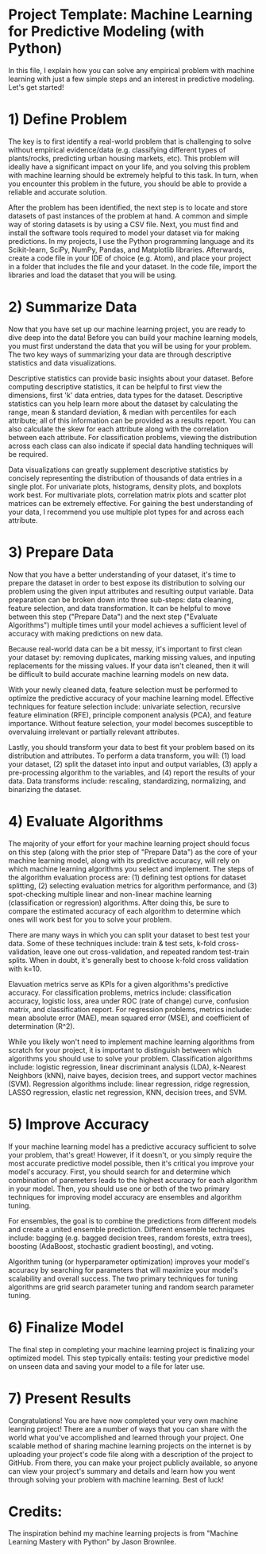 # Project Template: Machine Learning for Predictive Modeling (with Python)

In this file, I explain how you can solve any empirical problem with machine learning with just a few simple steps and an interest in predictive modeling. Let's get started!

# 1) Define Problem

The key is to first identify a real-world problem that is challenging to solve without empirical evidence/data (e.g. classifying different types of plants/rocks, predicting urban housing markets, etc). This problem will ideally have a significant impact on your life, and you solving this problem with machine learning should be extremely helpful to this task. In turn, when you encounter this problem in the future, you should be able to provide a reliable and accurate solution.

After the problem has been identified, the next step is to locate and store datasets of past instances of the problem at hand. A common and simple way of storing datasets is by using a CSV file. Next, you must find and install the software tools required to model your dataset via for making predictions. In my projects, I use the Python programming language and its Scikit-learn, SciPy, NumPy, Pandas, and Matplotlib libraries. Afterwards, create a code file in your IDE of choice (e.g. Atom), and place your project in a folder that includes the file and your dataset. In the code file, import the libraries and load the dataset that you will be using.

# 2) Summarize Data

Now that you have set up our machine learning project, you are ready to dive deep into the data! Before you can build your machine learning models, you must first understand the data that you will be using for your problem. The two key ways of summarizing your data are through descriptive statistics and data visualizations.

Descriptive statistics can provide basic insights about your dataset. Before computing descriptive statistics, it can be helpful to first view the dimensions, first 'k' data entries, data types for the dataset. Descriptive statistics can you help learn more about the dataset by calculating the range, mean & standard deviation, & median with percentiles for each attribute; all of this information can be provided as a results report. You can also calculate the skew for each attribute along with the correlation between each attribute. For classification problems, viewing the distribution across each class can also indicate if special data handling techniques will be required.

Data visualizations can greatly supplement descriptive statistics by concisely representing the distribution of thousands of data entries in a single plot. For univariate plots, histograms, density plots, and boxplots work best. For multivariate plots, correlation matrix plots and scatter plot matrices can be extremely effective. For gaining the best understanding of your data, I recommend you use multiple plot types for and across each attribute.

# 3) Prepare Data

Now that you have a better understanding of your dataset, it's time to prepare the dataset in order to best expose its distribution to solving our problem using the given input attributes and resulting output variable. Data preparation can be broken down into three sub-steps: data cleaning, feature selection, and data transformation. It can be helpful to move between  this step ("Prepare Data") and the next step ("Evaluate Algorithms") multiple times until your model achieves a sufficient level of accuracy with making predictions on new data.

Because real-world data can be a bit messy, it's important to first clean your dataset by: removing duplicates, marking missing values, and inputing replacements for the missing values. If your data isn't cleaned, then it will be difficult to build accurate machine learning models on new data.

With your newly cleaned data, feature selection must be performed to optimize the predictive accuracy of your machine learning model. Effective techniques for feature selection include: univariate selection, recursive feature elimination (RFE), principle component analysis (PCA), and feature importance. Without feature selection, your model becomes susceptible to overvaluing irrelevant or partially relevant attributes.

Lastly, you should transform your data to best fit your problem based on its distribution and attributes. To perform a data transform, you will: (1) load your dataset, (2) split the dataset into input and output variables, (3) apply a pre-processing algorithm to the variables, and (4) report the results of your data. Data transforms include: rescaling, standardizing, normalizing, and binarizing the dataset.

# 4) Evaluate Algorithms

The majority of your effort for your machine learning project should focus on this step (along with the prior step of "Prepare Data") as the core of your machine learning model, along with its predictive accuracy, will rely on which machine learning algorithms you select and implement. The steps of the algorithm evaluation process are: (1) defining test options for dataset splitting, (2) selecting evaluation metrics for algorithm performance, and (3) spot-checking multiple linear and non-linear machine learning (classification or regression) algorithms. After doing this, be sure to compare the estimated accuracy of each algorithm to determine which ones will work best for you to solve your problem.

There are many ways in which you can split your dataset to best test your data. Some of these techniques include: train & test sets, k-fold cross-validation, leave one out cross-validation, and repeated random test-train splits. When in doubt, it's generally best to choose k-fold cross validation with k=10.

Elavuation metrics serve as KPIs for a given algorithms's predictive accuracy. For classification problems, metrics include: classification accuracy, logistic loss, area under ROC (rate of change) curve, confusion matrix, and classification report. For regression problems, metrics include: mean absolute error (MAE), mean squared error (MSE), and coefficient of determination (R^2).

While you likely won't need to implement machine learning algorithms from scratch for your project, it is important to distinguish between which algorithms you should use to solve your problem. Classification algorithms include: logistic regression, linear discriminant analysis (LDA), k-Nearest Neighbors (kNN), naive bayes, decision trees, and support vector machines (SVM). Regression algorithms include: linear regression, ridge regression, LASSO regression, elastic net regression, KNN, decision trees, and SVM.

# 5) Improve Accuracy

If your machine learning model has a predictive accuracy sufficient to solve your problem, that's great! However, if it doesn't, or you simply require the most accurate predictive model possible, then it's critical you improve your model's accuracy. First, you should search for and determine which combination of paremeters leads to the highest accuracy for each algorithm in your model. Then, you should use one or both of the two primary techniques for improving model accuracy are ensembles and algorithm tuning.

For ensembles, the goal is to combine the predictions from different models and create a united ensemble prediction. Different ensemble techniques include: bagging (e.g. bagged decision trees, random forests, extra trees), boosting (AdaBoost, stochastic gradient boosting), and voting.

Algorithm tuning (or hyperparameter optimization) improves your model's accuracy by searching for parameters that will maximize your model's scalability and overall success. The two primary techniques for tuning algorithms are grid search parameter tuning and random search parameter tuning.

# 6) Finalize Model

The final step in completing your machine learning project is finalizing your optimized model. This step typically entails: testing your predictive model on unseen data and saving your model to a file for later use.

# 7) Present Results

Congratulations! You are have now completed your very own machine learning project! There are a number of ways that you can share with the world what you've accomplished and learned through your project. One scalable method of sharing machine learning projects on the internet is by uploading your project's code file along with a description of the project to GitHub. From there, you can make your project publicly available, so anyone can view your project's summary and details and learn how you went through solving your problem with machine learning. Best of luck!

# Credits:
The inspiration behind my machine learning projects is from "Machine Learning Mastery with Python" by Jason Brownlee.
